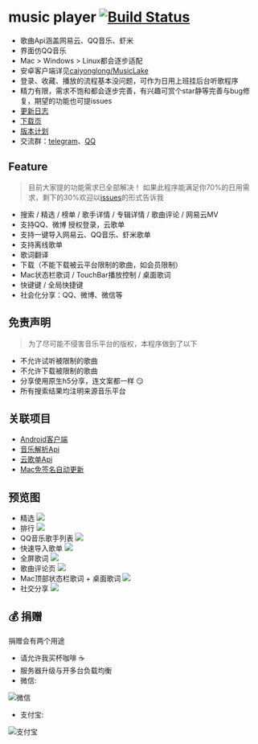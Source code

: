 # music player [![Build Status](https://travis-ci.org/sunzongzheng/music.svg?branch=master)](https://travis-ci.org/sunzongzheng/music)
- 歌曲Api涵盖网易云、QQ音乐、虾米
- 界面仿QQ音乐
- Mac > Windows > Linux都会逐步适配
- 安卓客户端详见[caiyonglong/MusicLake](https://github.com/caiyonglong/MusicLake)
- 登录、收藏、播放的流程基本没问题，可作为日用上班挂后台听歌程序
- 精力有限，需求不饱和都会逐步完善，有兴趣可赏个star静等完善与bug修复，期望的功能也可提issues
- [更新日志](https://github.com/sunzongzheng/music/blob/master/CHANGELOG.md)
- [下载页](https://github.com/sunzongzheng/music/releases) 
- [版本计划](https://github.com/sunzongzheng/music/projects)
- 交流群：[telegram](https://t.me/joinchat/JSPZKxJmhbE8OkzaYc7BaA)、[QQ](https://jq.qq.com/?_wv=1027&k=5xPZe7V)

## Feature
> 目前大家提的功能需求已全部解决！
> 如果此程序能满足你70%的日用需求，剩下的30%欢迎以[issues](https://github.com/sunzongzheng/music/issues)的形式告诉我
- 搜索 / 精选 / 榜单 / 歌手详情 / 专辑详情 / 歌曲评论 / 网易云MV
- 支持QQ、微博 授权登录，云歌单
- 支持一键导入网易云、QQ音乐、虾米歌单
- 支持离线歌单
- 歌词翻译
- 下载（不能下载被云平台限制的歌曲，如会员限制）
- Mac状态栏歌词 / TouchBar播放控制 / 桌面歌词
- 快键键 / 全局快捷键
- 社会化分享：QQ、微博、微信等

## 免责声明
> 为了尽可能不侵害音乐平台的版权，本程序做到了以下
- 不允许试听被限制的歌曲
- 不允许下载被限制的歌曲
- 分享使用原生h5分享，连文案都一样 :smirk:
- 所有搜索结果均注明来源音乐平台

## 关联项目
- [Android客户端](https://github.com/caiyonglong/MusicLake)
- [音乐解析Api](https://github.com/sunzongzheng/musicApi)
- [云歌单Api](https://github.com/sunzongzheng/player-be)
- [Mac免签名自动更新](https://github.com/sunzongzheng/electron-updater)

## 预览图
- 精选
![](screenshot/1.png)
- 排行
![](screenshot/rank.png)
- QQ音乐歌手列表
![](screenshot/2.png)
- 快速导入歌单
![](screenshot/3.png)
- 全屏歌词
![](screenshot/4.png)
- 歌曲评论页
![](screenshot/5.png)
- Mac顶部状态栏歌词 + 桌面歌词
![](screenshot/6.png)
- 社交分享
![](screenshot/7.png)

## :moneybag: 捐赠
捐赠会有两个用途
- 请允许我买杯咖啡 :coffee:
- 服务器升级与开多台负载均衡
- 微信:

![微信](screenshot/donate-wechat.jpg)
- 支付宝:

![支付宝](screenshot/donate-alipay.jpg)

